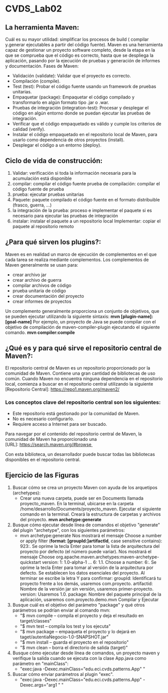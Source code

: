 # CVDS_Lab02

## La herramienta Maven:

Cuál es su mayor utilidad: simplificar los procesos de build ( compilar y.generar ejecutables a partir del código fuente).
Maven es una herramienta capaz de gestionar un proyecto software completo, desde la etapa en la que se comprueba que el código es correcto, hasta que se despliega la aplicación, pasando por la ejecución de pruebas y generación de informes y documentación.
Fases de Maven:
- Validación (validate): Validar que el proyecto es correcto.
- Compilación (compile).
- Test (test): Probar el código fuente usando un framework de pruebas unitarias.
- Empaquetar (package): Empaquetar el código compilado y transformarlo en algún formato tipo .jar o .war.
- Pruebas de integración (integration-test): Procesar y desplegar el código en algún entorno donde se puedan ejecutar las pruebas de integración.
- Verificar que el código empaquetado es válido y cumple los criterios de calidad (verify).
- Instalar el código empaquetado en el repositorio local de Maven, para usarlo como dependencia de otros proyectos (install).
- Desplegar el código a un entorno (deploy).

## Ciclo de vida de construcción:
1. Validar: verificación si toda la información necesaria para la acumulación está disponible
2. compilar: compilar el código fuente
prueba de compilación: compilar el código fuente de prueba
3. prueba: ejecutar pruebas unitarias
4. Paquete: paquete compilado el código fuente en el formato distribuible (frasco, guerra, ...)
5. la integración de la prueba: proceso e implementar el paquete si es necesario para ejecutar las pruebas de integración
6. instalar: instalar el paquete a un repositorio local
Implementar: copiar el paquete al repositorio remoto

## ¿Para qué sirven los plugins?: 
Maven es en realidad un marco de ejecución de complementos en el que cada tarea se realiza mediante complementos. Los complementos de Maven generalmente se usan para:
* crear archivo jar
* crear archivo de guerra
* compilar archivos de código
* prueba unitaria de código
* crear documentación del proyecto
* crear informes de proyectos

Un complemento generalmente proporciona un conjunto de objetivos, que se pueden ejecutar utilizando la siguiente sintaxis:
**mvn [plugin-name]:[goal-name]**
Por ejemplo, un proyecto de Java se puede compilar con el objetivo de compilación de maven-compiler-plugin ejecutando el siguiente comando.
**mvn compiler:compile**

## ¿Qué es y para qué sirve el repositorio central de Maven?: 
El repositorio central de Maven es un repositorio proporcionado por la comunidad de Maven. Contiene una gran cantidad de bibliotecas de uso común.
Cuando Maven no encuentra ninguna dependencia en el repositorio local, comienza a buscar en el repositorio central utilizando la siguiente 
[Repositorio Central]: https://repo1.maven.org/maven2/

### Los conceptos clave del repositorio central son los siguientes:
* Este repositorio está gestionado por la comunidad de Maven.
* No es necesario configurarlo.
* Requiere acceso a Internet para ser buscado.

Para navegar por el contenido del repositorio central de Maven, la comunidad de Maven ha proporcionado una [URL]: https://search.maven.org/#browse 

Con esta biblioteca, un desarrollador puede buscar todas las bibliotecas disponibles en el repositorio central.

## Ejercicio de las Figuras
1. Buscar cómo se crea un proyecto Maven con ayuda de los arquetipos (archetypes):
    - Crear una nueva carpeta, puede ser en Documents llamada proyecto_maven.
    En la terminal, ubicarse en la carpeta /home/desarrollo/Documents/proyecto_maven.
    Ejecutar el siguiente comando en la terminal. Creará la estructura de carpetas y archivos del proyecto.
    **mvn archetype:generate**
2. Busque cómo ejecutar desde línea de comandos el objetivo "generate" del    plugin "archetype", con los siguientes parámetros:
    - mvn archetype:generate
    Nos mostrará el mensaje Choose a number or apply filter (**format: [groupId:]artifactId**, case sensitive contains): 923:. Se oprime la tecla Enter para tomar la lista de arquitectura del proyecto por defecto (el número puede variar).
    Nos mostrará el mensaje Choose org.apache.maven.archetypes:maven-archetype-quickstart version: 1: 1.0-alpha-1 … 6: 1.1. Choose a number: 6:. Se oprime la tecla Enter para tomar al versión de la arquitectura por defecto.
    Se establecen los datos esenciales del proyecto. Al terminar se escribe la letra Y para confirmar:
    groupId: Identificará tu proyecto frente a los demás, usaremos com.proyecto.
    artifactid: Nombre de la versión jar sin versión, usaremos primer-proyecto.
    version: Usaremos 1.0.
    package: Nombre del paquete principal de la aplicación, usaremos com.proyecto.demo.mvn 
    Compilar y Ejecutar
3. Busque cuál es el objetivo del parámetro "package" y qué otros parámetros se podrían enviar al comando mvn:
    - "$ mvn compile – compila el proyecto y deja el resultado en target/classes"
    - "$ mvn test – compila los test y los ejecuta"
    - "$ mvn package – empaqueta el proyecto y lo dejará en taget/autentiaNegocio-1.0-SNAPSHOT.jar"
    - "$ mvn install – guarda el proyecto en el repositorio"
    - "$ mvn clean – borra el directorio de salida (target)"
4. Busque cómo ejecutar desde línea de comandos, un proyecto maven y verifique la salida cuando se ejecuta con la clase App.java como parámetro en "mainClass":
    - "exec:java -Dexec.mainClass="edu.eci.cvds.patterns.App" "
5. Buscar cómo enviar parámetros al plugin "exec".
    - "exec:java -Dexec.mainClass="edu.eci.cvds.patterns.App" -Dexec.args="arg1 " "
